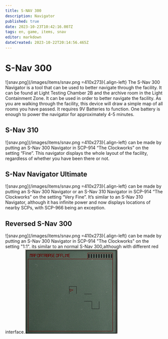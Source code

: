 ```yaml
---
title: S-NAV 300
description: Navigator
published: true
date: 2023-10-23T10:42:16.007Z
tags: en, game, items, snav
editor: markdown
dateCreated: 2023-10-22T20:14:56.465Z
---
```


# S-Nav 300
![snav.png](/images/items/snav.png =410x273){.align-left}
The S-Nav 300 Navigator is a tool that can be used to better navigate through the facility. It can be found at Light Testing Chamber 2B and the archive room in the Light Containment Zone. It can be used in order to better navigate the facility. As you are walking through the facility, this device will draw a simple map of all rooms you have passed. It requires 9V Batteries to function. One battery is enough to power the navigator for approximately 4-5 minutes.
⠀
⠀
⠀
⠀
## S-Nav 310
![snav.png](/images/items/snav.png =410x273){.align-left}
can be made by putting an S-Nav 300 Navigator in SCP-914 “The Clockworks” on the setting “Fine”. This navigator displays the whole layout of the facility, regardless of whether you have been there or not.
⠀
⠀
⠀
⠀
## S-Nav Navigator Ultimate
![snav.png](/images/items/snav.png =410x273){.align-left}
can be made by putting an S-Nav 300 Navigator or an S-Nav 310 Navigator in SCP-914 “The Clockworks” on the setting “Very Fine”. It’s similar to an S-Nav 310 Navigator, although it has infinite power and now displays locations of nearby SCPs, with SCP-966 being an exception.
⠀
⠀
⠀
⠀
## Reversed S-Nav 300
![snav.png](/images/items/snav.png =410x273){.align-left}
can be made by putting an S-Nav 300 Navigator in SCP-914 "The Clockworks" on the setting "1:1".
its similar to an normal S-Nav 300,although with different red interface.![reversedsnav.png](/images/items/reversedsnav.png)